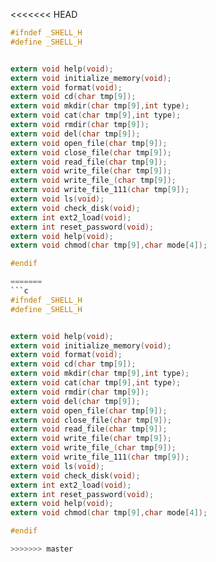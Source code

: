 <<<<<<< HEAD
```c
#ifndef _SHELL_H
#define _SHELL_H


extern void help(void);
extern void initialize_memory(void);
extern void format(void);
extern void cd(char tmp[9]);
extern void mkdir(char tmp[9],int type);
extern void cat(char tmp[9],int type);
extern void rmdir(char tmp[9]);
extern void del(char tmp[9]);
extern void open_file(char tmp[9]);
extern void close_file(char tmp[9]);
extern void read_file(char tmp[9]);
extern void write_file(char tmp[9]);
extern void write_file_(char tmp[9]);
extern void write_file_111(char tmp[9]);
extern void ls(void);
extern void check_disk(void);
extern int ext2_load(void);
extern int reset_password(void);
extern void help(void);
extern void chmod(char tmp[9],char mode[4]);

#endif

=======
```c
#ifndef _SHELL_H
#define _SHELL_H


extern void help(void);
extern void initialize_memory(void);
extern void format(void);
extern void cd(char tmp[9]);
extern void mkdir(char tmp[9],int type);
extern void cat(char tmp[9],int type);
extern void rmdir(char tmp[9]);
extern void del(char tmp[9]);
extern void open_file(char tmp[9]);
extern void close_file(char tmp[9]);
extern void read_file(char tmp[9]);
extern void write_file(char tmp[9]);
extern void write_file_(char tmp[9]);
extern void write_file_111(char tmp[9]);
extern void ls(void);
extern void check_disk(void);
extern int ext2_load(void);
extern int reset_password(void);
extern void help(void);
extern void chmod(char tmp[9],char mode[4]);

#endif

>>>>>>> master
```